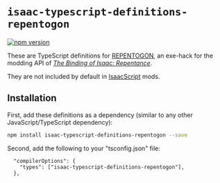 # `isaac-typescript-definitions-repentogon`

[![npm version](https://img.shields.io/npm/v/isaac-typescript-definitions-repentogon.svg)](https://www.npmjs.com/package/isaac-typescript-definitions-repentogon)

These are TypeScript definitions for [REPENTOGON](https://repentogon.com/), an exe-hack for the modding API of [_The Binding of Isaac: Repentance_](https://store.steampowered.com/app/1426300/The_Binding_of_Isaac_Repentance/).

They are not included by default in [IsaacScript](https://isaacscript.github.io/) mods.

## Installation

First, add these definitions as a dependency (similar to any other JavaScript/TypeScript dependency):

```sh
npm install isaac-typescript-definitions-repentogon --save
```

Second, add the following to your "tsconfig.json" file:

```jsonc
  "compilerOptions": {
    "types": ["isaac-typescript-definitions-repentogon"],
  },
```
